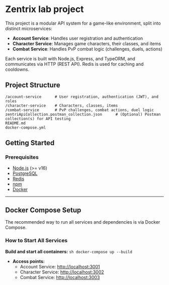 # Zentrix lab project

This project is a modular API system for a game-like environment, split into distinct microservices:
- **Account Service**: Handles user registration and authentication
- **Character Service**: Manages game characters, their classes, and items
- **Combat Service**: Handles PvP combat logic (challenges, duels, actions)

Each service is built with Node.js, Express, and TypeORM, and communicates via HTTP (REST API). Redis is used for caching and cooldowns.

## Project Structure

```
/account-service      # User registration, authentication (JWT), and roles
/character-service    # Characters, classes, items
/combat-service       # PvP challenges, combat actions, duel logic
zentriApiCollection.postman_collection.json      # (Optional) Postman collection(s) for API testing
README.md
docker-compose.yml
```


## Getting Started

### Prerequisites

- [Node.js](https://nodejs.org/) (>= v16)
- [PostgreSQL](https://www.postgresql.org/)
- [Redis](https://redis.io/)
- [npm](https://www.npmjs.com/)
- [Docker](https://www.docker.com/) 

---
## Docker Compose Setup

The recommended way to run all services and dependencies is via Docker Compose.

### **How to Start All Services**

**Build and start all containers:**
    ```sh
    docker-compose up --build
    ```
- **Access points:**  
  - Account Service: [http://localhost:3001](http://localhost:3001)
  - Character Service: [http://localhost:3002](http://localhost:3002)
  - Combat Service: [http://localhost:3003](http://localhost:3003)

